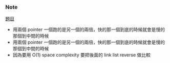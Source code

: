 ### Note
[題目](https://leetcode.com/problems/palindrome-linked-list/description/)

- 用兩個 pointer 一個跑的是另一個的兩倍，快的那一個到底的時候就會是慢的那個到中間的時候
- 用兩個 pointer 一個跑的是另一個的兩倍，快的那一個到底的時候就會是慢的那個到中間的時候
- 因為要用 O(1) space complexity 要把後面的 link list reverse 做比較